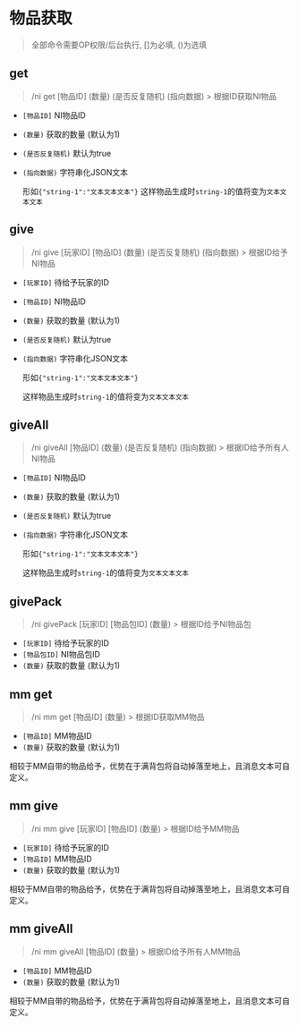# 物品获取

> 全部命令需要OP权限/后台执行, []为必填, ()为选填

## get

> /ni get [物品ID] (数量) (是否反复随机) (指向数据) > 根据ID获取NI物品

* `[物品ID]` NI物品ID

* `(数量)` 获取的数量 (默认为1)

* `(是否反复随机)` 默认为true

* `(指向数据)` 字符串化JSON文本

    形如`{"string-1":"文本文本文本"}`
这样物品生成时`string-1`的值将变为`文本文本文本`

## give

> /ni give [玩家ID] [物品ID] (数量) (是否反复随机) (指向数据) > 根据ID给予NI物品

* `[玩家ID]` 待给予玩家的ID
* `[物品ID]` NI物品ID
* `(数量)` 获取的数量 (默认为1)
* `(是否反复随机)` 默认为true
* `(指向数据)` 字符串化JSON文本

    形如`{"string-1":"文本文本文本"}`

    这样物品生成时`string-1`的值将变为`文本文本文本`

## giveAll

> /ni giveAll [物品ID] (数量) (是否反复随机) (指向数据) > 根据ID给予所有人NI物品

* `[物品ID]` NI物品ID
* `(数量)` 获取的数量 (默认为1)
* `(是否反复随机)` 默认为true
* `(指向数据)` 字符串化JSON文本

    形如`{"string-1":"文本文本文本"}`

    这样物品生成时`string-1`的值将变为`文本文本文本`

## givePack

> /ni givePack [玩家ID] [物品包ID] (数量) > 根据ID给予NI物品包

* `[玩家ID]` 待给予玩家的ID
* `[物品包ID]` NI物品包ID
* `(数量)` 获取的数量 (默认为1)

## mm get

> /ni mm get [物品ID] (数量) > 根据ID获取MM物品

* `[物品ID]` MM物品ID
* `(数量)` 获取的数量 (默认为1)

相较于MM自带的物品给予，优势在于满背包将自动掉落至地上，且消息文本可自定义。

## mm give

> /ni mm give [玩家ID] [物品ID] (数量) > 根据ID给予MM物品

* `[玩家ID]` 待给予玩家的ID
* `[物品ID]` MM物品ID
* `(数量)` 获取的数量 (默认为1)

相较于MM自带的物品给予，优势在于满背包将自动掉落至地上，且消息文本可自定义。

## mm giveAll

> /ni mm giveAll [物品ID] (数量) > 根据ID给予所有人MM物品

* `[物品ID]` MM物品ID
* `(数量)` 获取的数量 (默认为1)

相较于MM自带的物品给予，优势在于满背包将自动掉落至地上，且消息文本可自定义。
